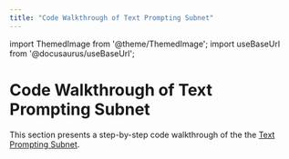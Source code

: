 ```yaml
---
title: "Code Walkthrough of Text Prompting Subnet"
---
```


import ThemedImage from '@theme/ThemedImage';
import useBaseUrl from '@docusaurus/useBaseUrl';

# Code Walkthrough of Text Prompting Subnet

This section presents a step-by-step code walkthrough of the the [Text Prompting Subnet](https://github.com/opentensor/text-prompting/tree/main). 